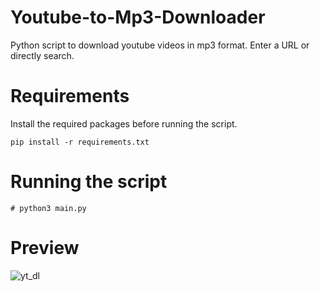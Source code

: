 # Youtube-to-Mp3-Downloader
Python script to download youtube videos in mp3 format. Enter a URL or directly search.

# Requirements
Install the required packages before running the script.

```pip install -r requirements.txt```

# Running the script
```# python3 main.py ```
<br>
# Preview
![yt_dl](https://user-images.githubusercontent.com/40622675/135288591-752a3ef0-f72c-4403-a555-298dbf46e1ca.gif)
